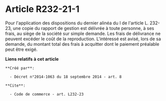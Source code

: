 # Article R232-21-1

Pour l'application des dispositions du dernier alinéa du I de l'article L. 232-23, une copie du rapport de gestion est
délivrée à toute personne, à ses frais, au siège de la société sur simple demande. Les frais de délivrance ne peuvent excéder
le coût de la reproduction. L'intéressé est avisé, lors de sa demande, du montant total des frais à acquitter dont le
paiement préalable peut être exigé.

**Liens relatifs à cet article**

	**Créé par**:

	  - Décret n°2014-1063 du 18 septembre 2014 - art. 8

	**Cite**:

	  - Code de commerce - art. L232-23
